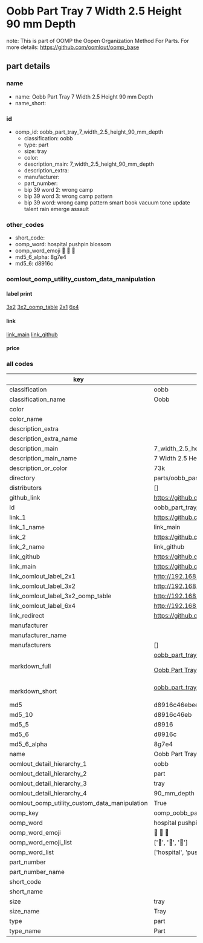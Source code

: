 # Oobb Part Tray 7 Width 2.5 Height 90 mm Depth  

note: This is part of OOMP the Oopen Organization Method For Parts. For more details: https://github.com/oomlout/oomp_base

##  part details
  







### name
* name: Oobb Part Tray 7 Width 2.5 Height 90 mm Depth
* name_short: 
### id
* oomp_id: oobb_part_tray_7_width_2.5_height_90_mm_depth
  * classification: oobb
  * type: part
  * size: tray
  * color: 
  * description_main: 7_width_2.5_height_90_mm_depth
  * description_extra: 
  * manufacturer: 
  * part_number: 
  * bip 39 word 2: wrong camp
  * bip 39 word 3: wrong camp pattern
  * bip 39 word: wrong camp pattern smart book vacuum tone update talent rain emerge assault

### other_codes
* short_code: 
* oomp_word: hospital pushpin blossom
* oomp_word_emoji :hospital: :pushpin: :blossom:
* md5_6_alpha: 8g7e4
* md5_6: d8916c






### oomlout_oomp_utility_custom_data_manipulation
#### label print
[3x2](http://192.168.1.245:1112/?label=oomp%208g7e4)
[3x2_oomp_table](http://192.168.1.108:1112/?label=oomp%208g7e4)
[2x1](http://192.168.1.242:1112/?label=oomp%208g7e4)
[6x4](http://192.168.1.55:1112/?label=oomp%208g7e4)    

#### link

[link_main](https://github.com/oomlout/oomlout_oomp_version_1_messy/tree/main/parts/oobb_part_tray_7_width_2.5_height_90_mm_depth) [link_github](https://github.com/oomlout/oomlout_oomp_version_1_messy/tree/main/parts/oobb_part_tray_7_width_2.5_height_90_mm_depth)                             

#### price







### all codes 
| key | value |  
| --- | --- |  
| classification | oobb |  
| classification_name | Oobb |  
| color |  |  
| color_name |  |  
| description_extra |  |  
| description_extra_name |  |  
| description_main | 7_width_2.5_height_90_mm_depth |  
| description_main_name | 7 Width 2.5 Height 90 mm Depth |  
| description_or_color | 73k |  
| directory | parts/oobb_part_tray_7_width_2.5_height_90_mm_depth |  
| distributors | [] |  
| github_link | https://github.com/oomlout/oomlout_oomp_part_src/tree/main/parts/oobb_part_tray_7_width_2.5_height_90_mm_depth |  
| id | oobb_part_tray_7_width_2.5_height_90_mm_depth |  
| link_1 | https://github.com/oomlout/oomlout_oomp_version_1_messy/tree/main/parts/oobb_part_tray_7_width_2.5_height_90_mm_depth |  
| link_1_name | link_main |  
| link_2 | https://github.com/oomlout/oomlout_oomp_version_1_messy/tree/main/parts/oobb_part_tray_7_width_2.5_height_90_mm_depth |  
| link_2_name | link_github |  
| link_github | https://github.com/oomlout/oomlout_oomp_version_1_messy/tree/main/parts/oobb_part_tray_7_width_2.5_height_90_mm_depth |  
| link_main | https://github.com/oomlout/oomlout_oomp_version_1_messy/tree/main/parts/oobb_part_tray_7_width_2.5_height_90_mm_depth |  
| link_oomlout_label_2x1 | http://192.168.1.242:1112/?label=oomp%208g7e4 |  
| link_oomlout_label_3x2 | http://192.168.1.245:1112/?label=oomp%208g7e4 |  
| link_oomlout_label_3x2_oomp_table | http://192.168.1.108:1112/?label=oomp%208g7e4 |  
| link_oomlout_label_6x4 | http://192.168.1.55:1112/?label=oomp%208g7e4 |  
| link_redirect | https://github.com/oomlout/oomlout_oomp_version_1_messy/tree/main/parts/oobb_part_tray_7_width_2.5_height_90_mm_depth |  
| manufacturer |  |  
| manufacturer_name |  |  
| manufacturers | [] |  
| markdown_full | [oobb_part_tray_7_width_2.5_height_90_mm_depth](none)<br>[](none)<br>[Oobb Part Tray 7 Width 2.5 Height 90 Mm Depth](none)<br><br> |  
| markdown_short | [oobb_part_tray_7_width_2.5_height_90_mm_depth](none)<br><br> |  
| md5 | d8916c46ebee9c8bc20cccc9428837f5 |  
| md5_10 | d8916c46eb |  
| md5_5 | d8916 |  
| md5_6 | d8916c |  
| md5_6_alpha | 8g7e4 |  
| name | Oobb Part Tray 7 Width 2.5 Height 90 mm Depth |  
| oomlout_detail_hierarchy_1 | oobb |  
| oomlout_detail_hierarchy_2 | part |  
| oomlout_detail_hierarchy_3 | tray |  
| oomlout_detail_hierarchy_4 | 90_mm_depth |  
| oomlout_oomp_utility_custom_data_manipulation | True |  
| oomp_key | oomp_oobb_part_tray_7_width_2.5_height_90_mm_depth |  
| oomp_word | hospital pushpin blossom |  
| oomp_word_emoji | :hospital: :pushpin: :blossom: |  
| oomp_word_emoji_list | [':hospital:', ':pushpin:', ':blossom:'] |  
| oomp_word_list | ['hospital', 'pushpin', 'blossom'] |  
| part_number |  |  
| part_number_name |  |  
| short_code |  |  
| short_name |  |  
| size | tray |  
| size_name | Tray |  
| type | part |  
| type_name | Part |  
